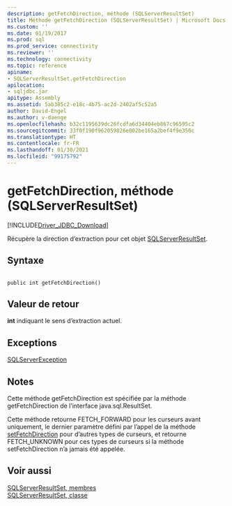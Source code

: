 ```yaml
---
description: getFetchDirection, méthode (SQLServerResultSet)
title: Méthode getFetchDirection (SQLServerResultSet) | Microsoft Docs
ms.custom: ''
ms.date: 01/19/2017
ms.prod: sql
ms.prod_service: connectivity
ms.reviewer: ''
ms.technology: connectivity
ms.topic: reference
apiname:
- SQLServerResultSet.getFetchDirection
apilocation:
- sqljdbc.jar
apitype: Assembly
ms.assetid: 5ab385c2-e18c-4b75-ac2d-2402af5c52a5
author: David-Engel
ms.author: v-daenge
ms.openlocfilehash: b32c1195639dc26fcdfa6d34404eb867c96595c2
ms.sourcegitcommit: 33f0f190f962059826e002be165a2bef4f9e350c
ms.translationtype: HT
ms.contentlocale: fr-FR
ms.lasthandoff: 01/30/2021
ms.locfileid: "99175792"
---
```

# <a name="getfetchdirection-method-sqlserverresultset"></a>getFetchDirection, méthode (SQLServerResultSet)
[!INCLUDE[Driver_JDBC_Download](../../../includes/driver_jdbc_download.md)]

  Récupère la direction d’extraction pour cet objet [SQLServerResultSet](../../../connect/jdbc/reference/sqlserverresultset-class.md).  
  
## <a name="syntax"></a>Syntaxe  
  
```  
  
public int getFetchDirection()  
```  
  
## <a name="return-value"></a>Valeur de retour  
 **int** indiquant le sens d’extraction actuel.  
  
## <a name="exceptions"></a>Exceptions  
 [SQLServerException](../../../connect/jdbc/reference/sqlserverexception-class.md)  
  
## <a name="remarks"></a>Notes  
 Cette méthode getFetchDirection est spécifiée par la méthode getFetchDirection de l’interface java.sql.ResultSet.  
  
 Cette méthode retourne FETCH_FORWARD pour les curseurs avant uniquement, le dernier paramètre défini par l’appel de la méthode [setFetchDirection](../../../connect/jdbc/reference/setfetchdirection-method-sqlserverresultset.md) pour d’autres types de curseurs, et retourne FETCH_UNKNOWN pour ces types de curseurs si la méthode setFetchDirection n’a jamais été appelée.  
  
## <a name="see-also"></a>Voir aussi  
 [SQLServerResultSet, membres](../../../connect/jdbc/reference/sqlserverresultset-members.md)   
 [SQLServerResultSet, classe](../../../connect/jdbc/reference/sqlserverresultset-class.md)  
  
  
